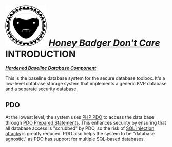 ![Honey Badger Don't Care](icon.png)
*[Honey Badger Don't Care](https://en.wikipedia.org/wiki/The_Crazy_Nastyass_Honey_Badger#Honey_Badger_Don't_Care)*
INTRODUCTION
============

***[Hardened Baseline Database Component](https://en.wikipedia.org/wiki/The_Crazy_Nastyass_Honey_Badger#Honey_Badger_Don't_Care)***

This is the baseline database system for the secure database toolbox.
It's a low-level database storage system that implements a generic KVP database and a separate security database.

PDO
---

At the lowest level, the system uses [PHP PDO](https://php.net/pdo) to access the data base through [PDO Prepared Statements](https://secure.php.net/manual/en/pdo.prepared-statements.php).
This enhances security by ensuring that all database access is "scrubbed" by PDO, so the risk of [SQL injection attacks](https://www.w3schools.com/sql/sql_injection.asp) is greatly reduced.
PDO also helps the system to be "database agnostic," as PDO has support for multiple SQL-based databases.